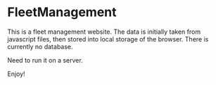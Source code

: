 # FleetManagement

This is a fleet management website.
The data is initially taken from javascript files, then stored into local storage of the browser.
There is currently no database.

Need to run it on a server.

Enjoy!
